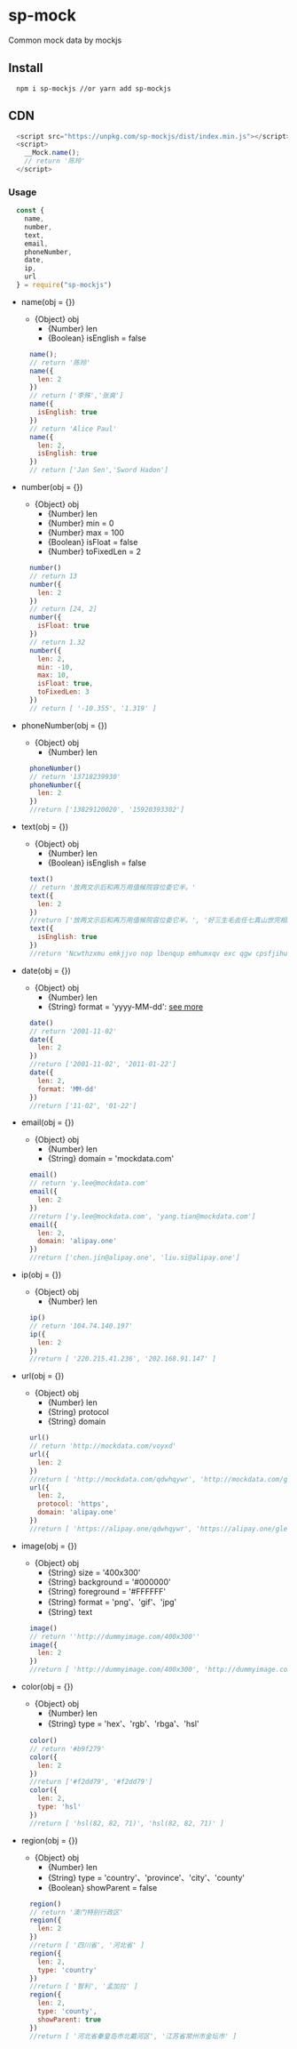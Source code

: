 # sp-mock

Common mock data by mockjs

## Install

``` node
  npm i sp-mockjs //or yarn add sp-mockjs
```

## CDN

``` js
  <script src="https://unpkg.com/sp-mockjs/dist/index.min.js"></script>
  <script>
    __Mock.name();
    // return '陈玲'
  </script>
```

### Usage

``` js
  const {
    name,
    number,
    text,
    email,
    phoneNumber,
    date,
    ip,
    url
  } = require("sp-mockjs")
```

* name(obj = {})
  * {Object} obj
    * {Number} len
    * {Boolean} isEnglish = false

  ``` js
    name();
    // return '陈玲'
    name({
      len: 2
    })
    // return ['李殊','张爽']
    name({
      isEnglish: true
    })
    // return 'Alice Paul'
    name({
      len: 2,
      isEnglish: true
    })
    // return ['Jan Sen','Sword Hadon']
  ```

* number(obj = {})
  * {Object} obj
    * {Number} len
    * {Number} min = 0
    * {Number} max = 100
    * {Boolean} isFloat = false
    * {Number} toFixedLen = 2

  ``` js
    number()
    // return 13
    number({
      len: 2
    })
    // return [24, 2]
    number({
      isFloat: true
    })
    // return 1.32
    number({
      len: 2,
      min: -10,
      max: 10,
      isFloat: true,
      toFixedLen: 3
    })
    // return [ '-10.355', '1.319' ]
  ```

* phoneNumber(obj = {})
  * {Object} obj
    * {Number} len

  ``` js
    phoneNumber()
    // return '13718239930'
    phoneNumber({
      len: 2
    })
    //return ['13829120020', '15920393302']
  ```

* text(obj = {})
  * {Object} obj
    * {Number} len
    * {Boolean} isEnglish = false

  ``` js
    text()
    // return '放两文示后和再万用值候院容位委它半。'
    text({
      len: 2
    })
    //return ['放两文示后和再万用值候院容位委它半。', '好三生毛去任七真山世完相。']
    text({
      isEnglish: true
    })
    //return 'Ncwthzxmu emkjjvo nop lbenqup emhumxqv exc qgw cpsfjihu khbri qyfqbbr nyfviby ugiz ehdsoe ctjnoq jwcdqt.'
  ```

* date(obj = {})
  * {Object} obj
    * {Number} len
    * {String} format = 'yyyy-MM-dd': [see more](https://github.com/nuysoft/Mock/wiki/Date)

  ``` js
    date()
    // return '2001-11-02'
    date({
      len: 2
    })
    //return ['2001-11-02', '2011-01-22']
    date({
      len: 2,
      format: 'MM-dd'
    })
    //return ['11-02', '01-22']
  ```

* email(obj = {})
  * {Object} obj
    * {Number} len
    * {String} domain = 'mockdata.com'

  ``` js
    email()
    // return 'y.lee@mockdata.com'
    email({
      len: 2
    })
    //return ['y.lee@mockdata.com', 'yang.tian@mockdata.com']
    email({
      len: 2,
      domain: 'alipay.one'
    })
    //return ['chen.jin@alipay.one', 'liu.si@alipay.one']
  ```

* ip(obj = {})
  * {Object} obj
    * {Number} len

  ``` js
    ip()
    // return '104.74.140.197'
    ip({
      len: 2
    })
    //return [ '220.215.41.236', '202.168.91.147' ]
  ```

* url(obj = {})
  * {Object} obj
    * {Number} len
    * {String} protocol
    * {String} domain

  ``` js
    url()
    // return 'http://mockdata.com/voyxd'
    url({
      len: 2
    })
    //return [ 'http://mockdata.com/qdwhqywr', 'http://mockdata.com/glenhg' ]
    url({
      len: 2,
      protocol: 'https',
      domain: 'alipay.one'
    })
    //return [ 'https://alipay.one/qdwhqywr', 'https://alipay.one/glenhg' ]
  ```

* image(obj = {})
  * {Object} obj
    * {String} size = '400x300'
    * {String} background = '#000000'
    * {String} foreground = '#FFFFFF'
    * {String} format = 'png'、'gif'、'jpg'
    * {String} text

  ``` js
    image()
    // return ''http://dummyimage.com/400x300''
    image({
      len: 2
    })
    //return [ 'http://dummyimage.com/400x300', 'http://dummyimage.com/400x300']
  ```

* color(obj = {})
  * {Object} obj
    * {Number} len
    * {String} type = 'hex'、'rgb'、'rbga'、'hsl'

  ``` js
    color()
    // return '#b9f279'
    color({
      len: 2
    })
    //return ['#f2dd79', '#f2dd79']
    color({
      len: 2,
      type: 'hsl'
    })
    //return [ 'hsl(82, 82, 71)', 'hsl(82, 82, 71)' ]
  ```

* region(obj = {})
  * {Object} obj
    * {Number} len
    * {String} type = 'country'、'province'、'city'、'county'
    * {Boolean} showParent = false

  ``` js
    region()
    // return '澳门特别行政区'
    region({
      len: 2
    })
    //return [ '四川省', '河北省' ]
    region({
      len: 2,
      type: 'country'
    })
    //return [ '智利', '孟加拉' ]
    region({
      len: 2,
      type: 'county',
      showParent: true
    })
    //return [ '河北省秦皇岛市北戴河区', '江苏省常州市金坛市' ]
  ```
